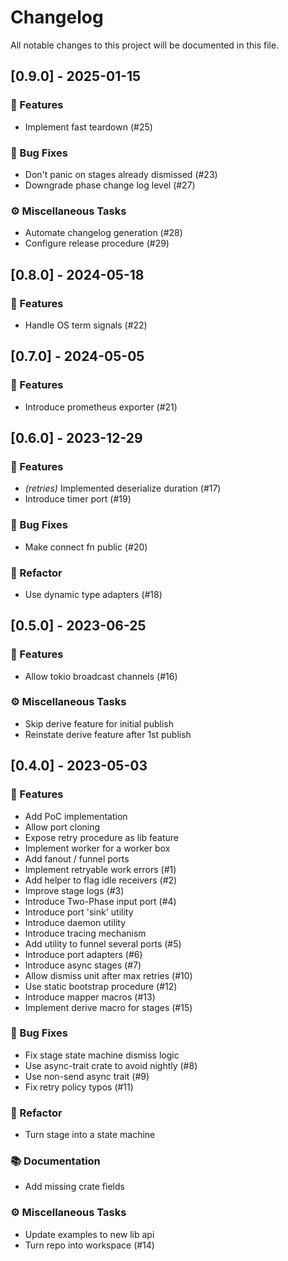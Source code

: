 # Changelog

All notable changes to this project will be documented in this file.

## [0.9.0] - 2025-01-15

### 🚀 Features

- Implement fast teardown (#25)

### 🐛 Bug Fixes

- Don't panic on stages already dismissed (#23)
- Downgrade phase change log level (#27)

### ⚙️ Miscellaneous Tasks

- Automate changelog generation (#28)
- Configure release procedure (#29)

## [0.8.0] - 2024-05-18

### 🚀 Features

- Handle OS term signals (#22)

## [0.7.0] - 2024-05-05

### 🚀 Features

- Introduce prometheus exporter (#21)

## [0.6.0] - 2023-12-29

### 🚀 Features

- *(retries)* Implemented deserialize duration (#17)
- Introduce timer port (#19)

### 🐛 Bug Fixes

- Make connect fn public (#20)

### 🚜 Refactor

- Use dynamic type adapters (#18)

## [0.5.0] - 2023-06-25

### 🚀 Features

- Allow tokio broadcast channels (#16)

### ⚙️ Miscellaneous Tasks

- Skip derive feature for initial publish
- Reinstate derive feature after 1st publish

## [0.4.0] - 2023-05-03

### 🚀 Features

- Add PoC implementation
- Allow port cloning
- Expose retry procedure as lib feature
- Implement worker for a worker box
- Add fanout / funnel ports
- Implement retryable work errors (#1)
- Add helper to flag idle receivers (#2)
- Improve stage logs (#3)
- Introduce Two-Phase input port (#4)
- Introduce port 'sink' utility
- Introduce daemon utility
- Introduce tracing mechanism
- Add utility to funnel several ports (#5)
- Introduce port adapters (#6)
- Introduce async stages (#7)
- Allow dismiss unit after max retries (#10)
- Use static bootstrap procedure (#12)
- Introduce mapper macros (#13)
- Implement derive macro for stages (#15)

### 🐛 Bug Fixes

- Fix stage state machine dismiss logic
- Use async-trait crate to avoid nightly (#8)
- Use non-send async trait (#9)
- Fix retry policy typos (#11)

### 🚜 Refactor

- Turn stage into a state machine

### 📚 Documentation

- Add missing crate fields

### ⚙️ Miscellaneous Tasks

- Update examples to new lib api
- Turn repo into workspace (#14)

<!-- generated by git-cliff -->
